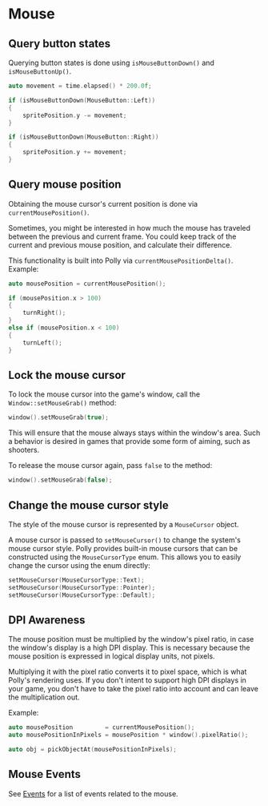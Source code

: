 # Mouse

## Query button states

Querying button states is done using `isMouseButtonDown()` and `isMouseButtonUp()`.

```cpp
auto movement = time.elapsed() * 200.0f;

if (isMouseButtonDown(MouseButton::Left))
{
    spritePosition.y -= movement;
}

if (isMouseButtonDown(MouseButton::Right))
{
    spritePosition.y += movement;
}
```

## Query mouse position

Obtaining the mouse cursor's current position is done via `currentMousePosition()`.

Sometimes, you might be interested in how much the mouse has traveled between the previous and current frame.
You could keep track of the current and previous mouse position, and calculate their difference.

This functionality is built into Polly via `currentMousePositionDelta()`.
Example:

```cpp
auto mousePosition = currentMousePosition();

if (mousePosition.x > 100)
{
    turnRight();
}
else if (mousePosition.x < 100)
{
    turnLeft();
}
```

## Lock the mouse cursor

To lock the mouse cursor into the game's window, call the `Window::setMouseGrab()` method:

```cpp
window().setMouseGrab(true);
```

This will ensure that the mouse always stays within the window's area. Such a behavior is desired in games that provide some form of aiming, such as shooters.

To release the mouse cursor again, pass `false` to the method:

```cpp
window().setMouseGrab(false);
```

## Change the mouse cursor style

The style of the mouse cursor is represented by a `MouseCursor` object.

A mouse cursor is passed to `setMouseCursor()` to change the system's mouse cursor style. Polly provides built-in mouse cursors that can be constructed using the `MouseCursorType` enum. This allows you to easily change the cursor using the enum directly:

```cpp
setMouseCursor(MouseCursorType::Text);
setMouseCursor(MouseCursorType::Pointer);
setMouseCursor(MouseCursorType::Default);
```


## DPI Awareness

The mouse position must be multiplied by the window's pixel ratio, in case the window's display is a high DPI display.
This is necessary because the mouse position is expressed in logical display units, not pixels.

Multiplying it with the pixel ratio converts it to pixel space, which is what Polly's rendering uses.
If you don't intent to support high DPI displays in your game, you don't have to take the pixel ratio into
account and can leave the multiplication out.

Example:

```cpp
auto mousePosition         = currentMousePosition();
auto mousePositionInPixels = mousePosition * window().pixelRatio();

auto obj = pickObjectAt(mousePositionInPixels);
```

## Mouse Events

See [Events](/game/events) for a list of events related to the mouse.

